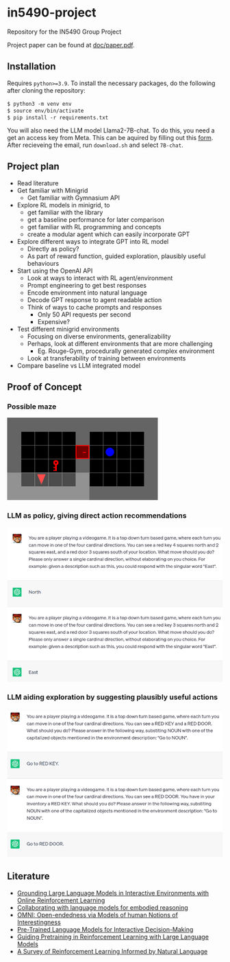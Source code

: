 # in5490-project

Repository for the IN5490 Group Project

Project paper can be found at [doc/paper.pdf](doc/paper.pdf).

## Installation

Requires ```python>=3.9```. To install the necessary packages, do the following after cloning the repository:

```
$ python3 -m venv env
$ source env/bin/activate
$ pip install -r requirements.txt
```

You will also need the LLM model Llama2-7B-chat. To do this, you need a get an access key from Meta. This can be aquired by filling out this [form](https://ai.meta.com/resources/models-and-libraries/llama-downloads/). After recieveing the email, run ```download.sh``` and select ```7B-chat```.

## Project plan

* Read literature
* Get familiar with Minigrid
    * Get familiar with Gymnasium API
* Explore RL models in minigrid, to
    * get familiar with the library
    * get a baseline performance for later comparison
    * get familiar with RL programming and concepts
    * create a modular agent which can easily incorporate GPT
* Explore different ways to integrate GPT into RL model
    * Directly as policy?
    * As part of reward function, guided exploration, plausibly useful behaviours
* Start using the OpenAI API
    * Look at ways to interact with RL agent/environment
    * Prompt engineering to get best responses
    * Encode environment into natural language
    * Decode GPT response to agent readable action
    * Think of ways to cache prompts and responses
        * Only 50 API requests per second
        * Expensive?
* Test different minigrid environments
    * Focusing on diverse environments, generalizability
    * Perhaps, look at different environments that are more challenging
        * Eg. Rouge-Gym, procedurally generated complex environment
    * Look at transferability of training between environments
* Compare baseline vs LLM integrated model


## Proof of Concept

### Possible maze

![Maze](media/maze.gif)

### LLM as policy, giving direct action recommendations

![Direct](media/direct.png)

### LLM aiding exploration by suggesting plausibly useful actions

![Exploration](media/explore.png)


## Literature

* [Grounding Large Language Models in Interactive Environments with Online Reinforcement Learning](https://arxiv.org/abs/2302.02662)
* [Collaborating with language models for embodied reasoning](https://arxiv.org/abs/2302.00763)
* [OMNI: Open-endedness via Models of human Notions of Interestingness](https://arxiv.org/abs/2306.01711)
* [Pre-Trained Language Models for Interactive Decision-Making](https://proceedings.neurips.cc/paper_files/paper/2022/hash/ca3b1f24fc0238edf5ed1ad226b9d655-Abstract-Conference.html)
* [Guiding Pretraining in Reinforcement Learning with Large Language Models](https://arxiv.org/abs/2302.06692)
* [A Survey of Reinforcement Learning Informed by Natural Language](https://arxiv.org/abs/1906.03926)


